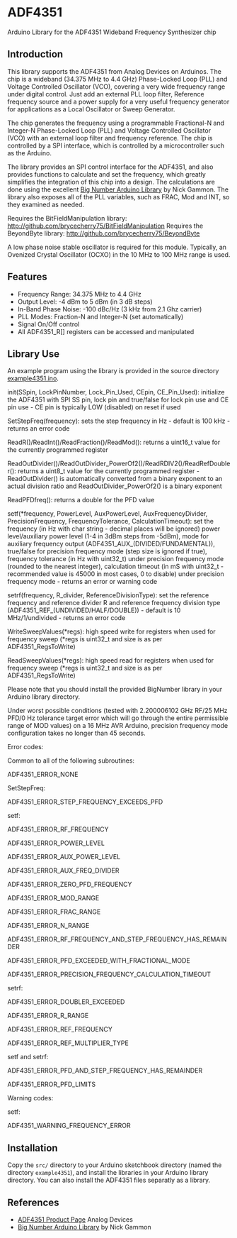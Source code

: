 # ADF4351
Arduino Library for the ADF4351 Wideband Frequency Synthesizer chip

## Introduction

This library supports the ADF4351 from Analog Devices on Arduinos. The chip is a wideband (34.375 MHz to 4.4 GHz) Phase-Locked Loop (PLL) and Voltage Controlled Oscillator (VCO), covering a very wide frequency range under digital control. Just add an external PLL loop filter, Reference frequency source and a power supply for a very useful frequency generator for applications as a Local Oscillator or Sweep Generator.  

The chip generates the frequency using a programmable Fractional-N and Integer-N Phase-Locked Loop (PLL) and Voltage Controlled Oscillator (VCO) with an external loop filter and frequency reference. The chip is controlled by 
a SPI interface, which is controlled by a microcontroller such as the Arduino.

The library provides an SPI control interface for the ADF4351, and also provides functions to calculate and set the frequency, which greatly simplifies the integration of this chip into a design. The calculations are done using the excellent [Big Number Arduino Library](https://github.com/nickgammon/BigNumber) by Nick Gammon. The library also exposes all of the PLL variables, such as FRAC, Mod and INT, so they examined as needed.  

Requires the BitFieldManipulation library: http://github.com/brycecherry75/BitFieldManipulation
Requires the BeyondByte library: http://github.com/brycecherry75/BeyondByte

A low phase noise stable oscillator is required for this module. Typically, an Ovenized Crystal Oscillator (OCXO) in the 10 MHz to 100 MHz range is used.  

## Features

+ Frequency Range: 34.375 MHz to 4.4 GHz
+ Output Level: -4 dBm to 5 dBm (in 3 dB steps) 
+ In-Band Phase Noise: -100 dBc/Hz (3 kHz from 2.1 Ghz carrier)
+ PLL Modes: Fraction-N and Integer-N (set automatically)
+ Signal On/Off control
+ All ADF4351_R[] registers can be accessed and manipulated

## Library Use

An example program using the library is provided in the source directory [example4351.ino](src/example4351.ino).

init(SSpin, LockPinNumber, Lock_Pin_Used, CEpin, CE_Pin_Used): initialize the ADF4351 with SPI SS pin, lock pin and true/false for lock pin use and CE pin use - CE pin is typically LOW (disabled) on reset if used

SetStepFreq(frequency): sets the step frequency in Hz - default is 100 kHz - returns an error code

ReadR()/ReadInt()/ReadFraction()/ReadMod(): returns a uint16_t value for the currently programmed register

ReadOutDivider()/ReadOutDivider_PowerOf2()/ReadRDIV2()/ReadRefDoubler(): returns a uint8_t value for the currently programmed register - ReadOutDivider() is automatically converted from a binary exponent to an actual division ratio and 
ReadOutDivider_PowerOf2() is a binary exponent

ReadPFDfreq(): returns a double for the PFD value

setf(*frequency, PowerLevel, AuxPowerLevel, AuxFrequencyDivider, PrecisionFrequency, FrequencyTolerance, CalculationTimeout): set the frequency (in Hz with char string - decimal places will be ignored) power level/auxiliary power level (1-4 in 3dBm steps from -5dBm), mode for auxiliary frequency output (ADF4351_AUX_(DIVIDED/FUNDAMENTAL)), true/false for precision frequency mode (step size is ignored if true), frequency tolerance (in Hz with uint32_t) under precision frequency mode (rounded to the nearest integer), calculation timeout (in mS with uint32_t - recommended value is 45000 in most cases, 0 to disable) under precision frequency mode - returns an error or warning code

setrf(frequency, R_divider, ReferenceDivisionType): set the reference frequency and reference divider R and reference frequency division type (ADF4351_REF_(UNDIVIDED/HALF/DOUBLE)) - default is 10 MHz/1/undivided - returns an error code

WriteSweepValues(*regs): high speed write for registers when used for frequency sweep (*regs is uint32_t and size is as per ADF4351_RegsToWrite)

ReadSweepValues(*regs): high speed read for registers when used for frequency sweep (*regs is uint32_t and size is as per ADF4351_RegsToWrite)

Please note that you should install the provided BigNumber library in your Arduino library directory.

Under worst possible conditions (tested with 2.200006102 GHz RF/25 MHz PFD/0 Hz tolerance target error which will go through the entire permissible range of MOD values) on a 16 MHz AVR Arduino, precision frequency mode configuration takes no longer than 45 seconds.

Error codes:


Common to all of the following subroutines:

ADF4351_ERROR_NONE


SetStepFreq:

ADF4351_ERROR_STEP_FREQUENCY_EXCEEDS_PFD


setf:

ADF4351_ERROR_RF_FREQUENCY

ADF4351_ERROR_POWER_LEVEL

ADF4351_ERROR_AUX_POWER_LEVEL

ADF4351_ERROR_AUX_FREQ_DIVIDER

ADF4351_ERROR_ZERO_PFD_FREQUENCY

ADF4351_ERROR_MOD_RANGE

ADF4351_ERROR_FRAC_RANGE

ADF4351_ERROR_N_RANGE

ADF4351_ERROR_RF_FREQUENCY_AND_STEP_FREQUENCY_HAS_REMAINDER

ADF4351_ERROR_PFD_EXCEEDED_WITH_FRACTIONAL_MODE

ADF4351_ERROR_PRECISION_FREQUENCY_CALCULATION_TIMEOUT


setrf:

ADF4351_ERROR_DOUBLER_EXCEEDED

ADF4351_ERROR_R_RANGE

ADF4351_ERROR_REF_FREQUENCY

ADF4351_ERROR_REF_MULTIPLIER_TYPE


setf and setrf:

ADF4351_ERROR_PFD_AND_STEP_FREQUENCY_HAS_REMAINDER

ADF4351_ERROR_PFD_LIMITS


Warning codes:


setf:

ADF4351_WARNING_FREQUENCY_ERROR

## Installation
Copy the `src/` directory to your Arduino sketchbook directory  (named the directory `example4351`), and install the libraries in your Arduino library directory.  You can also install the ADF4351 files separatly  as a library.

## References

+ [ADF4351 Product Page](https://goo.gl/tkMjw6) Analog Devices
+ [Big Number Arduino Library](https://github.com/nickgammon/BigNumber) by Nick Gammon